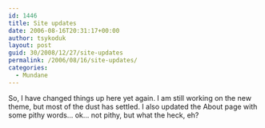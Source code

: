 ```yaml
---
id: 1446
title: Site updates
date: 2006-08-16T20:31:17+00:00
author: tsykoduk
layout: post
guid: 30/2008/12/27/site-updates
permalink: /2006/08/16/site-updates/
categories:
  - Mundane
---
```

<p>So, I have changed things up here yet again. I am still working on the new theme, but most of the dust has settled. I also updated the About page with some pithy words... ok... not pithy, but what the heck, eh?</p>